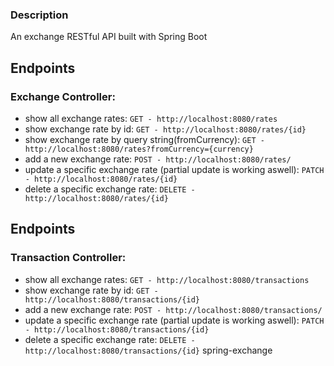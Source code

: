 ### Description

An exchange RESTful API built with Spring Boot

## Endpoints

### Exchange Controller:

- show all exchange rates:
  ```GET - http://localhost:8080/rates```
- show exchange rate by id:
  ```GET - http://localhost:8080/rates/{id}```
- show exchange rate by query string(fromCurrency):
  ```GET - http://localhost:8080/rates?fromCurrency={currency}```
- add a new exchange rate:
  ```POST - http://localhost:8080/rates/```
- update a specific exchange rate (partial update is working aswell):
  ```PATCH - http://localhost:8080/rates/{id}```
- delete a specific exchange rate:
  ```DELETE - http://localhost:8080/rates/{id}```

## Endpoints

### Transaction Controller:

- show all exchange rates:
  ```GET - http://localhost:8080/transactions```
- show exchange rate by id:
  ```GET - http://localhost:8080/transactions/{id}```
- add a new exchange rate:
  ```POST - http://localhost:8080/transactions/```
- update a specific exchange rate (partial update is working aswell):
  ```PATCH - http://localhost:8080/transactions/{id}```
- delete a specific exchange rate:
  ```DELETE - http://localhost:8080/transactions/{id}``` spring-exchange
